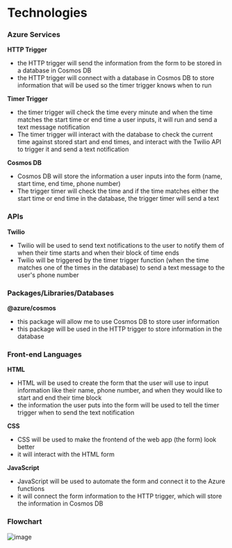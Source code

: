 # Technologies

### Azure Services

**HTTP Trigger**
- the HTTP trigger will send the information from the form to be stored in a database in Cosmos DB
- the HTTP trigger will connect with a database in Cosmos DB to store information that will be used so the timer trigger knows when to run

**Timer Trigger**
- the timer trigger will check the time every minute and when the time matches the start time or end time a user inputs, it will run and send a text message notification
- The timer trigger will interact with the database to check the current time against stored start and end times, and interact with the Twilio API to trigger it and send a text notification

**Cosmos DB**
- Cosmos DB will store the information a user inputs into the form (name, start time, end time, phone number)
- The trigger timer will check the time and if the time matches either the start time or end time in the database, the trigger timer will send a text

### APIs

**Twilio**
- Twilio will be used to send text notifications to the user to notify them of when their time starts and when their block of time ends
- Twilio will be triggered by the timer trigger function (when the time matches one of the times in the database) to send a text message to the user's phone number

### Packages/Libraries/Databases

**@azure/cosmos**
- this package will allow me to use Cosmos DB to store user information
- this package will be used in the HTTP trigger to store information in the database

### Front-end Languages

**HTML**
- HTML will be used to create the form that the user will use to input information like their name, phone number, and when they would like to start and end their time block
- the information the user puts into the form will be used to tell the timer trigger when to send the text notification

**CSS**
- CSS will be used to make the frontend of the web app (the form) look better
- it will interact with the HTML form

**JavaScript**
- JavaScript will be used to automate the form and connect it to the Azure functions
- it will connect the form information to the HTTP trigger, which will store the information in Cosmos DB

### Flowchart

![image](https://drive.google.com/uc?export=view&id=<1CNjXteo4eYaLnRNWlqZxYNzIYQURBg08FyxNVHfTZ_4>)